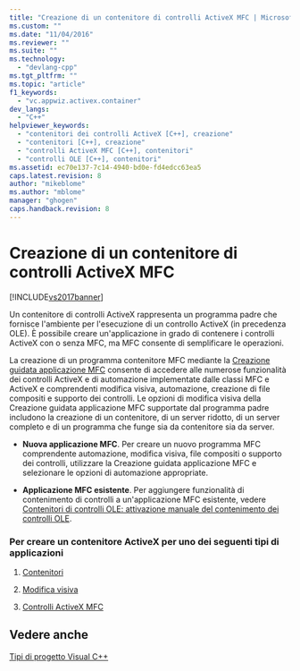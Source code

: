 ```yaml
---
title: "Creazione di un contenitore di controlli ActiveX MFC | Microsoft Docs"
ms.custom: ""
ms.date: "11/04/2016"
ms.reviewer: ""
ms.suite: ""
ms.technology: 
  - "devlang-cpp"
ms.tgt_pltfrm: ""
ms.topic: "article"
f1_keywords: 
  - "vc.appwiz.activex.container"
dev_langs: 
  - "C++"
helpviewer_keywords: 
  - "contenitori dei controlli ActiveX [C++], creazione"
  - "contenitori [C++], creazione"
  - "controlli ActiveX MFC [C++], contenitori"
  - "controlli OLE [C++], contenitori"
ms.assetid: ec70e137-7c14-4940-bd0e-fd4edcc63ea5
caps.latest.revision: 8
author: "mikeblome"
ms.author: "mblome"
manager: "ghogen"
caps.handback.revision: 8
---
```

# Creazione di un contenitore di controlli ActiveX MFC
[!INCLUDE[vs2017banner](../../assembler/inline/includes/vs2017banner.md)]

Un contenitore di controlli ActiveX rappresenta un programma padre che fornisce l'ambiente per l'esecuzione di un controllo ActiveX \(in precedenza OLE\).  È possibile creare un'applicazione in grado di contenere i controlli ActiveX con o senza MFC, ma MFC consente di semplificare le operazioni.  
  
 La creazione di un programma contenitore MFC mediante la [Creazione guidata applicazione MFC](../../mfc/reference/mfc-application-wizard.md) consente di accedere alle numerose funzionalità dei controlli ActiveX e di automazione implementate dalle classi MFC e ActiveX  e comprendenti modifica visiva, automazione, creazione di file compositi e supporto dei controlli.  Le opzioni di modifica visiva della Creazione guidata applicazione MFC supportate dal programma padre includono la creazione di un contenitore, di un server ridotto, di un server completo e di un programma che funge sia da contenitore sia da server.  
  
-   **Nuova applicazione MFC**.  Per creare un nuovo programma MFC comprendente automazione, modifica visiva, file compositi o supporto dei controlli, utilizzare la Creazione guidata applicazione MFC e selezionare le opzioni di automazione appropriate.  
  
-   **Applicazione MFC esistente**.  Per aggiungere funzionalità di contenimento di controlli a un'applicazione MFC esistente, vedere [Contenitori di controlli OLE: attivazione manuale del contenimento dei controlli OLE](../../mfc/activex-control-containers-manually-enabling-activex-control-containment.md).  
  
### Per creare un contenitore ActiveX per uno dei seguenti tipi di applicazioni  
  
1.  [Contenitori](../../mfc/containers.md)  
  
2.  [Modifica visiva](../../mfc/ole-mfc.md)  
  
3.  [Controlli ActiveX MFC](../../mfc/mfc-activex-controls.md)  
  
## Vedere anche  
 [Tipi di progetto Visual C\+\+](../../ide/visual-cpp-project-types.md)